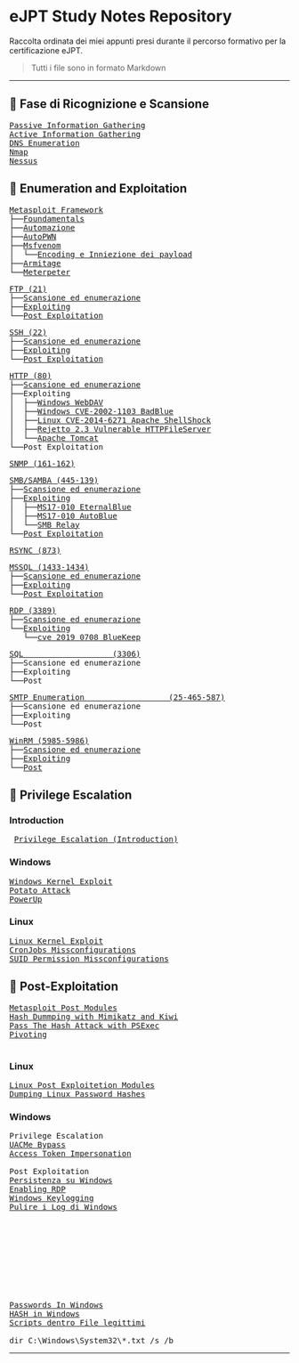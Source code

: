 # eJPT Study Notes Repository

Raccolta ordinata dei miei appunti presi durante il percorso formativo per la certificazione eJPT.
> Tutti i file sono in formato Markdown

---

## 🧭 Fase di Ricognizione e Scansione
<pre>
<a href="https://github.com/Gigidotexe/Penetration_Test_notes/blob/main/Passive%20Information%20Gathering.md">Passive Information Gathering</a>
<a href="https://github.com/Gigidotexe/Penetration_Test_notes/blob/main/Active%20Information%20Gathering.md">Active Information Gathering</a>
<a href="https://github.com/Gigidotexe/Penetration_Test_notes/blob/main/DNS%20Emumeration.md">DNS Enumeration</a>
<a href="https://github.com/Gigidotexe/Penetration_Test_notes/blob/main/Nmap.md">Nmap</a>
<a href="https://github.com/Gigidotexe/Penetration_Test_notes/tree/main">Nessus</a>
</pre>

## 🧾 Enumeration and Exploitation
<pre>
<a href="https://github.com/Gigidotexe/Penetration_Test_notes/blob/main/Metasploit%20Framework.md">Metasploit Framework</a>
├──<a href="https://github.com/Gigidotexe/Penetration_Test_notes/blob/main/Metasploit%20Foundamentals.md">Foundamentals</a>
├──<a href="https://github.com/Gigidotexe/Penetration_Test_notes/blob/main/Metasploit%20Automazione.md">Automazione</a>
├──<a href="https://github.com/Gigidotexe/Penetration_Test_notes/blob/main/Metasploit%20AutoPWN.md">AutoPWN</a>
├──<a href="https://github.com/Gigidotexe/Penetration_Test_notes/blob/main/Msfvenom.md">Msfvenom</a>
│  └──<a href="https://github.com/Gigidotexe/Penetration_Test_notes/blob/main/Msfvenom%20Econding%20and%20Injection%20Payload.md">Encoding e Inniezione dei payload</a>
├──<a href="">Armitage</a>
└──<a href="https://github.com/Gigidotexe/Penetration_Test_notes/blob/main/Meterpeter.md">Meterpeter</a>
</pre>
<pre>
<a href="https://github.com/Gigidotexe/Penetration_Test_notes/blob/main/FTP%20(21).md">FTP (21)</a>
├──<a href="https://github.com/Gigidotexe/Penetration_Test_notes/blob/main/FTP%20Scan%20and%20Enumeration.md">Scansione ed enumerazione</a>
├──<a href="https://github.com/Gigidotexe/Penetration_Test_notes/blob/main/FTP%20Exploiting.md">Exploiting</a> 
└──<a href="https://github.com/Gigidotexe/Penetration_Test_notes/blob/main/FTP%20Post%20Exploitation.md">Post Exploitation</a>
</pre>
<pre>
<a href="https://github.com/Gigidotexe/Penetration_Test_notes/blob/main/SSH%20(22).md">SSH (22)</a>
├──<a href="https://github.com/Gigidotexe/Penetration_Test_notes/blob/main/SSH%20Scan%20and%20Enumeration.md">Scansione ed enumerazione</a>
├──<a href="https://github.com/Gigidotexe/Penetration_Test_notes/blob/main/SSH%20Exploiting.md">Exploiting</a> 
└──<a href="https://github.com/Gigidotexe/Penetration_Test_notes/blob/main/SSH%20Post%20Exploitation.md">Post Exploitation</a>
</pre>
<pre>
<a href="https://github.com/Gigidotexe/Penetration_Test_notes/blob/main/HTTP.md">HTTP (80)</a> 
├──<a href="https://github.com/Gigidotexe/Penetration_Test_notes/blob/main/HTTP%20Scan%20and%20Enumeration.md">Scansione ed enumerazione</a>
├──Exploiting
│  ├──<a href="https://github.com/Gigidotexe/Penetration_Test_notes/blob/main/IIS%20WebDAV%20Exploiting.md">Windows WebDAV</a> 
│  ├──<a href="https://github.com/Gigidotexe/Penetration_Test_notes/blob/main/CVE-2002-1103%20BadBlue%20Exploiting.md">Windows CVE-2002-1103 BadBlue</a>
│  ├──<a href="https://github.com/Gigidotexe/Penetration_Test_notes/blob/main/CVE-2014-6271%20ShellShock.md">Linux CVE-2014-6271 Apache ShellShock</a>
│  ├──<a href="https://github.com/Gigidotexe/Penetration_Test_notes/blob/main/Rejetto%20Vulnerable%20HTTPFileServer.md">Rejetto 2.3 Vulnerable HTTPFileServer</a>
│  └──<a href="https://github.com/Gigidotexe/Penetration_Test_notes/blob/main/Apache%20Tomcat%20Exploitation.md">Apache Tomcat</a>
└──Post Exploitation
</pre>
<pre>
<a href="https://github.com/Gigidotexe/Penetration_Test_notes/blob/main/SNMP%20(161-162).md">SNMP (161-162)</a>
</pre>
<pre>
<a href="https://github.com/Gigidotexe/Penetration_Test_notes/blob/main/SMB,%20SAMBA%20(445-139).md">SMB/SAMBA (445-139)</a>
├──<a href="https://github.com/Gigidotexe/Penetration_Test_notes/blob/main/SMB%20San%20and%20Enumeration.md">Scansione ed enumerazione</a>
├──<a href="https://github.com/Gigidotexe/Penetration_Test_notes/blob/main/SMB%20Exploiting.md">Exploiting</a>
│  ├──<a href="https://github.com/Gigidotexe/Penetration_Test_notes/blob/main/MS17-010%20EternalBlue.md">MS17-010 EternalBlue</a>
│  ├──<a href="https://github.com/Gigidotexe/Penetration_Test_notes/blob/main/MS17-010%20AutoBlue.md">MS17-010 AutoBlue</a>
│  └──<a href="https://github.com/Gigidotexe/Penetration_Test_notes/blob/main/SMB%20Relay%20Attack.md">SMB Relay</a>
└──<a href="https://github.com/Gigidotexe/Penetration_Test_notes/blob/main/SMB%20Post%20Exploitation.md">Post Exploitation</a>
</pre>
<pre>
<a href="https://github.com/Gigidotexe/Penetration_Test_notes/blob/main/RSYNC%20(873).md">RSYNC (873)</a>
</pre>
<pre>
<a href="https://github.com/Gigidotexe/Penetration_Test_notes/blob/main/MSSQL%20(1433-1434).md">MSSQL (1433-1434)</a>
├──<a href="https://github.com/Gigidotexe/Penetration_Test_notes/blob/main/MSSQL%20Scan%20and%20Enumeration.md">Scansione ed enumerazione</a>
├──<a href="https://github.com/Gigidotexe/Penetration_Test_notes/blob/main/MSSQL%20Exploiting.md">Exploiting</a>
└──<a href="https://github.com/Gigidotexe/Penetration_Test_notes/blob/main/MSSQL%20Post%20Exploitation.md">Post Exploitation</a>
</pre>
<pre>
<a href="https://github.com/Gigidotexe/Penetration_Test_notes/blob/main/RDP%20(3389).md">RDP (3389)</a> 
├──<a href="https://github.com/Gigidotexe/Penetration_Test_notes/blob/main/RDP%20Scan%20and%20Enumeration.md">Scansione ed enumerazione</a>
└──<a href="https://github.com/Gigidotexe/Penetration_Test_notes/blob/main/RDP%20Exploiting.md">Exploiting</a>
   └──<a href="https://github.com/Gigidotexe/Penetration_Test_notes/blob/main/cve_2019_0708%20BlueKeep.md">cve_2019_0708 BlueKeep</a>
</pre>
<pre>
<a href="https://github.com/Gigidotexe/Penetration_Test_notes/blob/main/SQL%20(3306).md">SQL                   (3306)</a> 
├──Scansione ed enumerazione
├──Exploiting
└──Post
</pre>
<pre>
<a href="https://github.com/Gigidotexe/Penetration_Test_notes/blob/main/SMTP%20(25-465-587).md">SMTP Enumeration                  (25-465-587)</a> 
├──Scansione ed enumerazione
├──Exploiting 
└──Post
</pre>
<pre>
<a href="https://github.com/Gigidotexe/Penetration_Test_notes/blob/main/WinRM%20(5985-5986).md">WinRM (5985-5986)</a>
├──<a href="https://github.com/Gigidotexe/Penetration_Test_notes/blob/main/WinRM%20Scan%20and%20Enumeration.md">Scansione ed enumerazione</a>
├──<a href="https://github.com/Gigidotexe/Penetration_Test_notes/blob/main/WinRM%20Exploiting.md">Exploiting</a>
└──<a href="https://github.com/Gigidotexe/Penetration_Test_notes/blob/main/WinRM%20Post%20Exploitation.md">Post</a>
</pre>

## 🧬 Privilege Escalation
### Introduction
<pre>
 <a href="https://github.com/Gigidotexe/Penetration_Test_notes/blob/main/Privilege%20Escalation%20(Introduction).md">Privilege Escalation (Introduction)</a>
</pre>
### Windows
<pre>
<a href="https://github.com/Gigidotexe/Penetration_Test_notes/blob/main/Windows%20Kernel%20Exploit.md">Windows Kernel Exploit</a>  
<a href="https://github.com/Gigidotexe/Penetration_Test_notes/blob/main/Potato%20Attack.md">Potato Attack</a>
<a href="https://github.com/Gigidotexe/Penetration_Test_notes/blob/main/PowerUp.md">PowerUp</a>
</pre>

### Linux
<pre>
<a href="https://github.com/Gigidotexe/Penetration_Test_notes/blob/main/Linux%20Kernel%20Exploits%20(CVE-2016-5195%20Dirty%20COW).md">Linux Kernel Exploit</a>
<a href="https://github.com/Gigidotexe/Penetration_Test_notes/blob/main/CronJobs%20Missconfigurations.md">CronJobs Missconfigurations</a>
<a href="https://github.com/Gigidotexe/Penetration_Test_notes/blob/main/SUID%20Permissions%20Missconfigurations.md">SUID Permission Missconfigurations</a>
</pre>


## 🧰 Post-Exploitation
<pre>
<a href="https://github.com/Gigidotexe/Penetration_Test_notes/blob/main/Post%20Exploitation%20Modules.md">Metasploit Post Modules</a>
<a href="https://github.com/Gigidotexe/Penetration_Test_notes/blob/main/Hash%20Dumping%20with%20Mimikatz%20and%20Kiwi.md">Hash Dummping with Mimikatz and Kiwi</a>
<a href="https://github.com/Gigidotexe/Penetration_Test_notes/blob/main/PassTheHashAttack.md">Pass The Hash Attack with PSExec</a>
<a href="https://github.com/Gigidotexe/Penetration_Test_notes/blob/main/Pivoting.md">Pivoting</a>
</a>
</pre>
### Linux
<pre>
<a href="https://github.com/Gigidotexe/Penetration_Test_notes/blob/main/Linux%20Post%20Exploitetion%20Modules.md">Linux Post Exploitetion Modules</a>
<a href="https://github.com/Gigidotexe/Penetration_Test_notes/blob/main/Dumping%20Linux%20Password%20Hashes.md">Dumping Linux Password Hashes</a>
</pre>
### Windows
<pre>
Privilege Escalation
<a href="https://github.com/Gigidotexe/Penetration_Test_notes/blob/main/UACMe.md">UACMe Bypass</a> 
<a href="https://github.com/Gigidotexe/Penetration_Test_notes/blob/main/Access%20Token%20Impersonation.md">Access Token Impersonation</a>

Post Exploitation
<a href="https://github.com/Gigidotexe/Penetration_Test_notes/blob/main/Persistence%20on%20windows.md">Persistenza su Windows</a>
<a href="https://github.com/Gigidotexe/Penetration_Test_notes/blob/main/Enabling%20RDP.md">Enabling RDP</a>
<a href="https://github.com/Gigidotexe/Penetration_Test_notes/blob/main/Windows%20Keylogging.md">Windows Keylogging</a>
<a href="https://github.com/Gigidotexe/Penetration_Test_notes/blob/main/Clearing%20Event%20Log%20Windows.md">Pulire i Log di Windows</a>









   
<a href="https://github.com/Gigidotexe/Penetration_Test_notes/blob/main/Searching%20For%20Passwords%20In%20Windows%20Configuration%20Files.md">Passwords In Windows</a>
<a href="https://github.com/Gigidotexe/Penetration_Test_notes/blob/main/Windows%20Password%20Hashes.md">HASH in Windows</a>
<a href="https://github.com/Gigidotexe/Penetration_Test_notes/blob/main/Alternate%20Data%20Stream.md">Scripts dentro File legittimi</a>
<!-- parla di autoroute -s <network/subnet>, auxiliary/server/socks_proxy e netstat -antp. l'ho torvato nella sessione di smb -->
dir C:\Windows\System32\*.txt /s /b
</pre>

---
